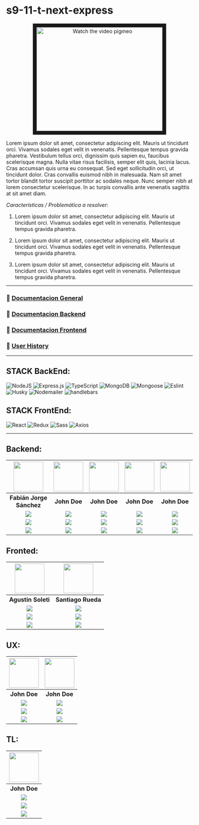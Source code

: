 # s9-11-t-next-express

<div align="center">
  <a href="#">
    <img src="https://placehold.co/600x400" alt="Watch the video pigmeo" width="340" height="280" border="10" />
  </a>
</div>

Lorem ipsum dolor sit amet, consectetur adipiscing elit. Mauris ut tincidunt orci. Vivamus sodales eget velit in venenatis. Pellentesque tempus gravida pharetra. Vestibulum tellus orci, dignissim quis sapien eu, faucibus scelerisque magna. Nulla vitae risus facilisis, semper elit quis, lacinia lacus. Cras accumsan quis urna eu consequat. Sed eget sollicitudin orci, ut tincidunt dolor. Cras convallis euismod nibh in malesuada. Nam sit amet tortor blandit tortor suscipit porttitor ac sodales neque. Nunc semper nibh at lorem consectetur scelerisque. In ac turpis convallis ante venenatis sagittis at sit amet diam.

*Características / Problemática a resolver*:

1) Lorem ipsum dolor sit amet, consectetur adipiscing elit. Mauris ut tincidunt orci. Vivamus sodales eget velit in venenatis. Pellentesque tempus gravida pharetra. 

2) Lorem ipsum dolor sit amet, consectetur adipiscing elit. Mauris ut tincidunt orci. Vivamus sodales eget velit in venenatis. Pellentesque tempus gravida pharetra.  

3) Lorem ipsum dolor sit amet, consectetur adipiscing elit. Mauris ut tincidunt orci. Vivamus sodales eget velit in venenatis. Pellentesque tempus gravida pharetra.

<hr/>

### 🔗 <a href="#">Documentacion General</a> <!-- Cómo inicializar el proyecto en mi ordenador. -->
### 🔗 <a href="#">Documentacion Backend</a> <!-- Estructura, endpoints, esquemas, etc ... -->
### 🔗 <a href="#">Documentacion Frontend</a> <!-- Estructuras, test, etc... -->
### 🔗 <a href="#">User History</a>

<hr/>

## STACK BackEnd:
![NodeJS](https://img.shields.io/badge/Node.js-6DA55F?style=for-the-badge&logo=Node.js&logoColor=white) ![Express.js](https://img.shields.io/badge/Express.js-%23404d59.svg?style=for-the-badge&logo=Express&logoColor=%2361DAFB) ![TypeScript](https://img.shields.io/badge/TypeScript-blue.svg?style=for-the-badge&logo=TypeScript&logoColor=white) ![MongoDB](https://img.shields.io/badge/MongoDB-%234ea94b.svg?style=for-the-badge&logo=MongoDB&logoColor=white) ![Mongoose](https://img.shields.io/badge/Mongoose-%2320232a.svg?style=for-the-badge&logo=Mongoose&logoColor=%%2361DAFB) ![Eslint](https://img.shields.io/badge/EsLint-4B32C3?style=for-the-badge&logo=Eslint&logoColor=fff) ![Husky](https://img.shields.io/badge/Husky🐶-FFF?style=for-the-badge) ![Nodemailer](https://img.shields.io/badge/Nodemailer-0F9DCE?style=for-the-badge&logo=Nodemailer&logoColor=fff) ![handlebars](https://img.shields.io/badge/handlebars-e61?style=for-the-badge&logo=Handlebars&logoColor=fff)

## STACK FrontEnd:
![React](https://img.shields.io/badge/React-149eca?style=for-the-badge&logo=react&logoColor=fff) ![Redux](https://img.shields.io/badge/Redux-593D88?style=for-the-badge&logo=redux&logoColor=white) ![Sass](https://img.shields.io/badge/Sass-CC6699?style=for-the-badge&logo=sass&logoColor=white) ![Axios](https://img.shields.io/badge/-Axios-671ddf?style=for-the-badge&logo=axios&logoColor=white)

<hr/>

## Backend: 
<!-- Img profile -->
| <img src="https://ca.slack-edge.com/T02KS88FB0E-U04MEGXSAAJ-f87dd59680fa-512" width=80/> | <img src="https://ui-avatars.com/api/?name=John+Doe" width=80 /> | <img src="https://ui-avatars.com/api/?name=John+Doe" width=80 /> | <img src="https://ui-avatars.com/api/?name=John+Doe" width=80 /> | <img src="https://ui-avatars.com/api/?name=John+Doe" width=80 /> | 
|:-:|:-:|:-:|:-:|:-:|
| **Fabián Jorge Sánchez** | **John Doe** | **John Doe** | **John Doe** | **John Doe** | <!-- full names -->
| <a href="https://github.com/fabisanz-dev"><img src="https://img.shields.io/badge/github-%23121011.svg?&style=for-the-badge&logo=github&logoColor=white"/></a> | <a href="https://github.com/#"><img src="https://img.shields.io/badge/github-%23121011.svg?&style=for-the-badge&logo=github&logoColor=white"/></a> | <a href="https://github.com/#"><img src="https://img.shields.io/badge/github-%23121011.svg?&style=for-the-badge&logo=github&logoColor=white"/></a> | <a href="https://github.com/#"><img src="https://img.shields.io/badge/github-%23121011.svg?&style=for-the-badge&logo=github&logoColor=white"/></a> | <a href="https://github.com/#"><img src="https://img.shields.io/badge/github-%23121011.svg?&style=for-the-badge&logo=github&logoColor=white"/></a> |<!---Github profile-->
| <a href="https://www.linkedin.com/in/fabian-sanchez-j/"><img src="https://img.shields.io/badge/linkedin%20-%230077B5.svg?&style=for-the-badge&logo=linkedin&logoColor=white"/> | <a href="https://www.linkedin.com/"><img src="https://img.shields.io/badge/linkedin%20-%230077B5.svg?&style=for-the-badge&logo=linkedin&logoColor=white"/></a> | <a href="https://www.linkedin.com/"><img src="https://img.shields.io/badge/linkedin%20-%230077B5.svg?&style=for-the-badge&logo=linkedin&logoColor=white"/></a> | <a href="https://www.linkedin.com//"><img src="https://img.shields.io/badge/linkedin%20-%230077B5.svg?&style=for-the-badge&logo=linkedin&logoColor=white"/> | <a href="https://www.linkedin.com//"><img src="https://img.shields.io/badge/linkedin%20-%230077B5.svg?&style=for-the-badge&logo=linkedin&logoColor=white"/> |<!--Linkedin profile-->
| <img src="https://flagcdn.com/16x12/ar.png" /> | <img src="https://flagcdn.com/16x12/cl.png" /> | <img src="https://flagcdn.com/16x12/mx.png" /> |<img src="https://flagcdn.com/16x12/co.png" /> |<img src="https://flagcdn.com/16x12/uy.png" /> |<!-- country flags profile -->

## Fronted: 
<!-- Img profile -->
| <img src="https://media.licdn.com/dms/image/D4D03AQHTxmiJRODHGw/profile-displayphoto-shrink_800_800/0/1681091817929?e=1695859200&v=beta&t=NMsLd1qX8Qkjl7ylFPJKbYE9nZ46SR6uEdYvq0mjLEg" width=80 /> | <img src="https://media.licdn.com/dms/image/C4E03AQEp4WfCpMXUIQ/profile-displayphoto-shrink_800_800/0/1550114142588?e=1695859200&v=beta&t=QWMZUBZLudfanQAIpF8RZCKXQzXE_OrY_y2mkluta38" width=80 /> 
|:-:|:-:|
| **Agustin Soleti** | **Santiago Rueda** | <!-- full names -->
| <a href="https://github.com/aguusoleti"><img src="https://img.shields.io/badge/github-%23121011.svg?&style=for-the-badge&logo=github&logoColor=white"/></a> | <a href="https://github.com/srueda9331#"><img src="https://img.shields.io/badge/github-%23121011.svg?&style=for-the-badge&logo=github&logoColor=white"/></a> <!---Github profile-->
| <a href="https://www.linkedin.com/in/aguusoleti/"><img src="https://img.shields.io/badge/linkedin%20-%230077B5.svg?&style=for-the-badge&logo=linkedin&logoColor=white"/> | <a href="https://www.linkedin.com/in/santiago-josé-rueda-valencia-23b000180/"><img src="https://img.shields.io/badge/linkedin%20-%230077B5.svg?&style=for-the-badge&logo=linkedin&logoColor=white"/></a> | <a href="https://www.linkedin.com/"><img src="https://img.shields.io/badge/linkedin%20-%230077B5.svg?&style=for-the-badge&logo=linkedin&logoColor=white"/></a> <!---Linkedin profile-->
| <img src="https://flagcdn.com/16x12/ar.png" /> | <img src="https://flagcdn.com/16x12/co.png" /> | <!-- country flags profile -->



## UX: 
<!-- Img profile -->
| <img src="https://ui-avatars.com/api/?name=John+Doe" width=80 /> | <img src="https://ui-avatars.com/api/?name=John+Doe" width=80 /> |
|:-:|:-:|
| **John Doe** | **John Doe** | <!-- full names -->
| <a href="https://github.com/#"><img src="https://img.shields.io/badge/github-%23121011.svg?&style=for-the-badge&logo=github&logoColor=white"/></a> | <a href="https://github.com/#"><img src="https://img.shields.io/badge/github-%23121011.svg?&style=for-the-badge&logo=github&logoColor=white"/></a> |<!---Github profile-->
| <a href="https://www.linkedin.com/"><img src="https://img.shields.io/badge/linkedin%20-%230077B5.svg?&style=for-the-badge&logo=linkedin&logoColor=white"/> | <a href="https://www.linkedin.com/"><img src="https://img.shields.io/badge/linkedin%20-%230077B5.svg?&style=for-the-badge&logo=linkedin&logoColor=white"/></a> |<!---Linkedin profile-->
| <img src="https://flagcdn.com/16x12/ar.png" /> | <img src="https://flagcdn.com/16x12/ar.png" /> | <!-- country flags profile -->

## TL: 
<!-- Img profile -->
| <img src="https://ui-avatars.com/api/?name=John+Doe" width=80 /> | 
|:-:|
| **John Doe** | <!-- full names -->
| <a href="https://github.com/#"><img src="https://img.shields.io/badge/github-%23121011.svg?&style=for-the-badge&logo=github&logoColor=white"/></a> | <!---Github profile-->
| <a href="https://www.linkedin.com/"><img src="https://img.shields.io/badge/linkedin%20-%230077B5.svg?&style=for-the-badge&logo=linkedin&logoColor=white"/> |<!---Linkedin profile-->
| <img src="https://flagcdn.com/16x12/ar.png" /> | <!-- country flags profile -->
